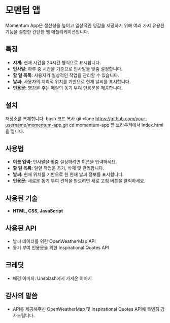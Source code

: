 # 모멘텀 앱
Momentum App은 생산성을 높이고 일상적인 영감을 제공하기 위해 여러 가지 유용한 기능을 결합한 간단한 웹 애플리케이션입니다.


## 특징
- **시계:** 현재 시간을 24시간 형식으로 표시합니다.
- **인사말:** 하루 중 시간을 기준으로 인사말을 맞춤 설정합니다.
- **할 일 목록:** 사용자가 일상적인 작업을 관리할 수 있습니다.
- **날씨:** 사용자의 지리적 위치를 기반으로 현재 날씨를 표시합니다.
- **인용문:** 영감을 주는 매일의 동기 부여 인용문을 제공합니다.


## 설치
저장소를 복제합니다.
bash
코드 복사
git clone https://github.com/your-username/momentum-app.git
cd momentum-app
웹 브라우저에서 index.html을 엽니다.

## 사용법
- **이름 입력:** 인사말을 맞춤 설정하려면 이름을 입력하세요.
- **할 일 목록:** 일일 작업을 추가, 삭제 및 관리합니다.
- **날씨:** 현재 위치를 기반으로 한 현재 날씨 정보를 표시합니다.
- **인용문:** 새로운 동기 부여 견적을 받으려면 새로 고침 버튼을 클릭하세요.

  
## 사용된 기술
- **HTML, CSS, JavaScript**

  
## 사용된 API
- 날씨 데이터를 위한 OpenWeatherMap API
- 동기 부여 인용문을 위한 Inspirational Quotes API

## 크레딧
- 배경 이미지: Unsplash에서 가져온 이미지

## 감사의 말씀
- API를 제공해주신 OpenWeatherMap 및 Inspirational Quotes API에 특별히 감사드립니다.

